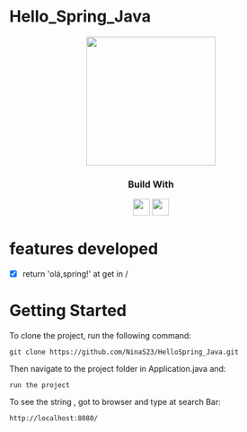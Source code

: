 # Hello_Spring_Java
  <div align='center'>
    <img height="230px" src="https://em-content.zobj.net/source/microsoft-teams/337/waving-hand_1f44b.png">
  </div>
  
<div align="center">
  <h3>Build With</h3>
  <img src="https://img.shields.io/badge/java-%23ED8B00.svg?style=for-the-badge&logo=java&logoColor=white" height="30px"/>
  <img src="https://img.shields.io/badge/spring-%236DB33F.svg?style=for-the-badge&logo=spring&logoColor=white" height="30px"/>
</div>

#  features developed 
- [x] return 'olá,spring!' at get in /


# Getting Started
To clone the project, run the following command:

```git
git clone https://github.com/NinaS23/HelloSpring_Java.git
```
Then navigate to the project folder in Application.java and:

```git
run the project
```

To see the string , got to browser and type at search Bar: 
```git
http://localhost:8080/
```
